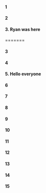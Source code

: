 #### 1
#### 2

#### 3. Ryan was here
=======
#### 3

#### 4
#### 5. Hello everyone
#### 6
#### 7
#### 8
#### 9
#### 10
#### 11
#### 12
#### 13
#### 14
#### 15
